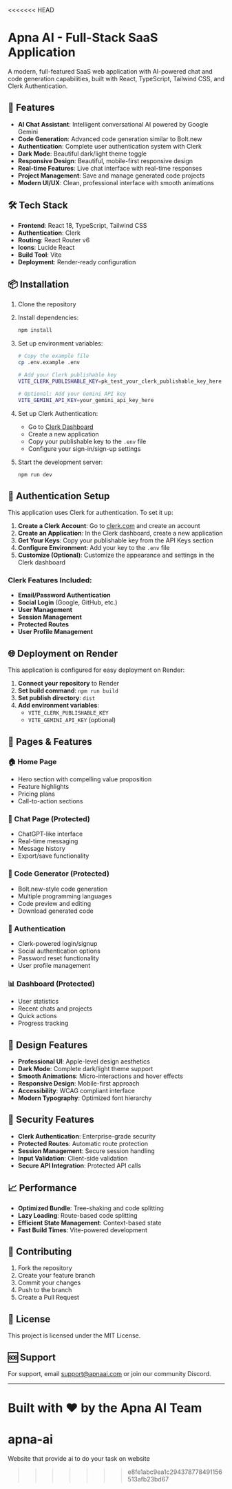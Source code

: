 <<<<<<< HEAD
# Apna AI - Full-Stack SaaS Application

A modern, full-featured SaaS web application with AI-powered chat and code generation capabilities, built with React, TypeScript, Tailwind CSS, and Clerk Authentication.

## 🚀 Features

- **AI Chat Assistant**: Intelligent conversational AI powered by Google Gemini
- **Code Generation**: Advanced code generation similar to Bolt.new
- **Authentication**: Complete user authentication system with Clerk
- **Dark Mode**: Beautiful dark/light theme toggle
- **Responsive Design**: Beautiful, mobile-first responsive design
- **Real-time Features**: Live chat interface with real-time responses
- **Project Management**: Save and manage generated code projects
- **Modern UI/UX**: Clean, professional interface with smooth animations

## 🛠️ Tech Stack

- **Frontend**: React 18, TypeScript, Tailwind CSS
- **Authentication**: Clerk
- **Routing**: React Router v6
- **Icons**: Lucide React
- **Build Tool**: Vite
- **Deployment**: Render-ready configuration

## 📦 Installation

1. Clone the repository
2. Install dependencies:
   ```bash
   npm install
   ```

3. Set up environment variables:
   ```bash
   # Copy the example file
   cp .env.example .env
   
   # Add your Clerk publishable key
   VITE_CLERK_PUBLISHABLE_KEY=pk_test_your_clerk_publishable_key_here
   
   # Optional: Add your Gemini API key
   VITE_GEMINI_API_KEY=your_gemini_api_key_here
   ```

4. Set up Clerk Authentication:
   - Go to [Clerk Dashboard](https://dashboard.clerk.com/)
   - Create a new application
   - Copy your publishable key to the `.env` file
   - Configure your sign-in/sign-up settings

5. Start the development server:
   ```bash
   npm run dev
   ```

## 🔐 Authentication Setup

This application uses Clerk for authentication. To set it up:

1. **Create a Clerk Account**: Go to [clerk.com](https://clerk.com) and create an account
2. **Create an Application**: In the Clerk dashboard, create a new application
3. **Get Your Keys**: Copy your publishable key from the API Keys section
4. **Configure Environment**: Add your key to the `.env` file
5. **Customize (Optional)**: Customize the appearance and settings in the Clerk dashboard

### Clerk Features Included:
- **Email/Password Authentication**
- **Social Login** (Google, GitHub, etc.)
- **User Management**
- **Session Management**
- **Protected Routes**
- **User Profile Management**

## 🌐 Deployment on Render

This application is configured for easy deployment on Render:

1. **Connect your repository** to Render
2. **Set build command**: `npm run build`
3. **Set publish directory**: `dist`
4. **Add environment variables**:
   - `VITE_CLERK_PUBLISHABLE_KEY`
   - `VITE_GEMINI_API_KEY` (optional)

## 📱 Pages & Features

### 🏠 Home Page
- Hero section with compelling value proposition
- Feature highlights
- Pricing plans
- Call-to-action sections

### 💬 Chat Page (Protected)
- ChatGPT-like interface
- Real-time messaging
- Message history
- Export/save functionality

### 🔧 Code Generator (Protected)
- Bolt.new-style code generation
- Multiple programming languages
- Code preview and editing
- Download generated code

### 🔐 Authentication
- Clerk-powered login/signup
- Social authentication options
- Password reset functionality
- User profile management

### 📊 Dashboard (Protected)
- User statistics
- Recent chats and projects
- Quick actions
- Progress tracking

## 🎨 Design Features

- **Professional UI**: Apple-level design aesthetics
- **Dark Mode**: Complete dark/light theme support
- **Smooth Animations**: Micro-interactions and hover effects
- **Responsive Design**: Mobile-first approach
- **Accessibility**: WCAG compliant interface
- **Modern Typography**: Optimized font hierarchy

## 🔐 Security Features

- **Clerk Authentication**: Enterprise-grade security
- **Protected Routes**: Automatic route protection
- **Session Management**: Secure session handling
- **Input Validation**: Client-side validation
- **Secure API Integration**: Protected API calls

## 📈 Performance

- **Optimized Bundle**: Tree-shaking and code splitting
- **Lazy Loading**: Route-based code splitting
- **Efficient State Management**: Context-based state
- **Fast Build Times**: Vite-powered development

## 🤝 Contributing

1. Fork the repository
2. Create your feature branch
3. Commit your changes
4. Push to the branch
5. Create a Pull Request

## 📄 License

This project is licensed under the MIT License.

## 🆘 Support

For support, email support@apnaai.com or join our community Discord.

---

Built with ❤️ by the Apna AI Team
=======
# apna-ai
Website that provide ai to do your task on website
>>>>>>> e8fe1abc9ea1c294378778491156513afb23bd67
